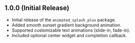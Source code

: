 ## 1.0.0 (Initial Release)

- Initial release of the `animated_splash_plus` package.
- Added smooth sunset gradient background animation.
- Supported customizable text animations (slide-in, fade-in).
- Included optional center widget and completion callback.